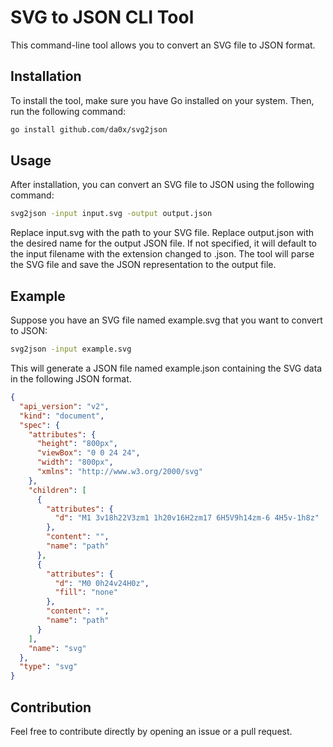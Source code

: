 # SVG to JSON CLI Tool

This command-line tool allows you to convert an SVG file to JSON format.

## Installation

To install the tool, make sure you have Go installed on your system. Then, run the following command:

```bash
go install github.com/da0x/svg2json
```

## Usage
After installation, you can convert an SVG file to JSON using the following command:

```bash
svg2json -input input.svg -output output.json
```
Replace input.svg with the path to your SVG file.
Replace output.json with the desired name for the output JSON file. If not specified, it will default to the input filename with the extension changed to .json.
The tool will parse the SVG file and save the JSON representation to the output file.

## Example
Suppose you have an SVG file named example.svg that you want to convert to JSON:

```bash
svg2json -input example.svg
```
This will generate a JSON file named example.json containing the SVG data in the following JSON format.
```json
{
  "api_version": "v2",
  "kind": "document",
  "spec": {
    "attributes": {
      "height": "800px",
      "viewBox": "0 0 24 24",
      "width": "800px",
      "xmlns": "http://www.w3.org/2000/svg"
    },
    "children": [
      {
        "attributes": {
          "d": "M1 3v18h22V3zm1 1h20v16H2zm17 6H5V9h14zm-6 4H5v-1h8z"
        },
        "content": "",
        "name": "path"
      },
      {
        "attributes": {
          "d": "M0 0h24v24H0z",
          "fill": "none"
        },
        "content": "",
        "name": "path"
      }
    ],
    "name": "svg"
  },
  "type": "svg"
}
```

## Contribution
Feel free to contribute directly by opening an issue or a pull request.

